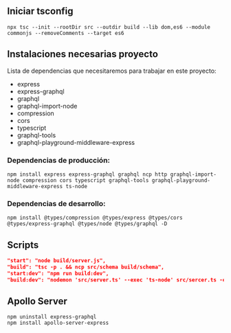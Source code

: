 ## Iniciar tsconfig

```
npx tsc --init --rootDir src --outdir build --lib dom,es6 --module commonjs --removeComments --target es6
```

## Instalaciones necesarias proyecto

Lista de dependencias que necesitaremos para trabajar en este
proyecto:

- express
- express-graphql
- graphql
- graphql-import-node
- compression
- cors
- typescript
- graphql-tools
- graphql-playground-middleware-express

### Dependencias de producción:

```
npm install express express-graphql graphql ncp http graphql-import-node compression cors typescript graphql-tools graphql-playground-middleware-express ts-node
```

### Dependencias de desarrollo:

```
npm install @types/compression @types/express @types/cors @types/express-graphql @types/node @types/graphql -D
```

## Scripts

```json
"start": "node build/server.js",
"build": "tsc -p . && ncp src/schema build/schema",
"start:dev": "npm run build:dev",
"build:dev": "nodemon 'src/server.ts' --exec 'ts-node' src/sercer.ts -e ts,graphql"
```

## Apollo Server

```
npm uninstall express-graphql
npm install apollo-server-express
```

